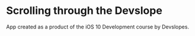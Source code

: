 # Scrolling through the Devslope
App created as a product of the iOS 10 Development course by Devslopes.
